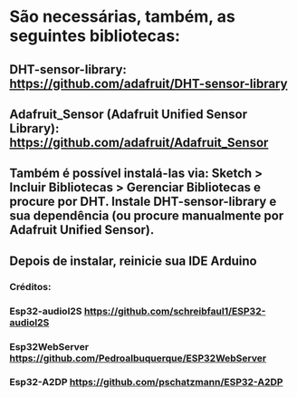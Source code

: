 # São necessárias, também, as seguintes bibliotecas: 
## DHT-sensor-library: https://github.com/adafruit/DHT-sensor-library
## Adafruit_Sensor (Adafruit Unified Sensor Library): https://github.com/adafruit/Adafruit_Sensor

## Também é possível instalá-las via: Sketch > Incluir Bibliotecas > Gerenciar Bibliotecas e procure por DHT. Instale DHT-sensor-library e sua dependência (ou procure manualmente por Adafruit Unified Sensor).
## Depois de instalar, reinicie sua IDE Arduino

### Créditos: 
### Esp32-audioI2S https://github.com/schreibfaul1/ESP32-audioI2S
### Esp32WebServer https://github.com/Pedroalbuquerque/ESP32WebServer
### Esp32-A2DP     https://github.com/pschatzmann/ESP32-A2DP
